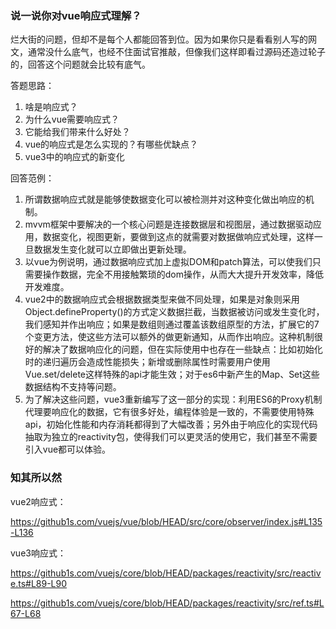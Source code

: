 ### 说一说你对vue响应式理解？

烂大街的问题，但却不是每个人都能回答到位。因为如果你只是看看别人写的网文，通常没什么底气，也经不住面试官推敲，但像我们这样即看过源码还造过轮子的，回答这个问题就会比较有底气。





答题思路：

1. 啥是响应式？
2. 为什么vue需要响应式？
3. 它能给我们带来什么好处？
4. vue的响应式是怎么实现的？有哪些优缺点？
5. vue3中的响应式的新变化





回答范例：

1. 所谓数据响应式就是能够使数据变化可以被检测并对这种变化做出响应的机制。
2. mvvm框架中要解决的一个核心问题是连接数据层和视图层，通过数据驱动应用，数据变化，视图更新，要做到这点的就需要对数据做响应式处理，这样一旦数据发生变化就可以立即做出更新处理。
3. 以vue为例说明，通过数据响应式加上虚拟DOM和patch算法，可以使我们只需要操作数据，完全不用接触繁琐的dom操作，从而大大提升开发效率，降低开发难度。
4. vue2中的数据响应式会根据数据类型来做不同处理，如果是对象则采用Object.defineProperty()的方式定义数据拦截，当数据被访问或发生变化时，我们感知并作出响应；如果是数组则通过覆盖该数组原型的方法，扩展它的7个变更方法，使这些方法可以额外的做更新通知，从而作出响应。这种机制很好的解决了数据响应化的问题，但在实际使用中也存在一些缺点：比如初始化时的递归遍历会造成性能损失；新增或删除属性时需要用户使用Vue.set/delete这样特殊的api才能生效；对于es6中新产生的Map、Set这些数据结构不支持等问题。
5. 为了解决这些问题，vue3重新编写了这一部分的实现：利用ES6的Proxy机制代理要响应化的数据，它有很多好处，编程体验是一致的，不需要使用特殊api，初始化性能和内存消耗都得到了大幅改善；另外由于响应化的实现代码抽取为独立的reactivity包，使得我们可以更灵活的使用它，我们甚至不需要引入vue都可以体验。


### 知其所以然

vue2响应式：

https://github1s.com/vuejs/vue/blob/HEAD/src/core/observer/index.js#L135-L136

vue3响应式：

https://github1s.com/vuejs/core/blob/HEAD/packages/reactivity/src/reactive.ts#L89-L90

https://github1s.com/vuejs/core/blob/HEAD/packages/reactivity/src/ref.ts#L67-L68
